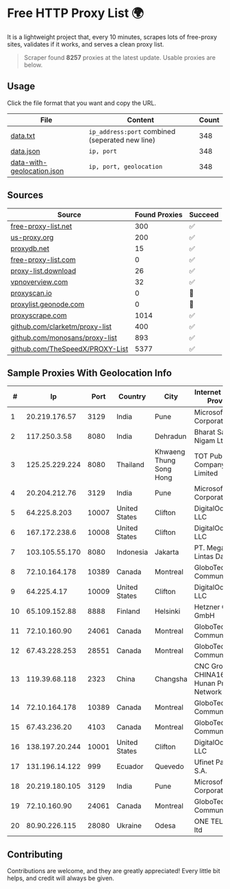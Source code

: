 
# Free HTTP Proxy List 🌍

It is a lightweight project that, every 10 minutes, scrapes lots of free-proxy sites, validates if it works, and serves a clean proxy list.


> Scraper found **8257** proxies at the latest update. Usable proxies are below.

## Usage

Click the file format that you want and copy the URL.


|File|Content|Count|
|----|-------|-----|
|[data.txt](https://raw.githubusercontent.com/themiralay/Proxy-List-World/master/data.txt)|`ip_address:port` combined (seperated new line)|348|
|[data.json](https://raw.githubusercontent.com/themiralay/Proxy-List-World/master/data.json)|`ip, port`|348|
|[data-with-geolocation.json](https://raw.githubusercontent.com/themiralay/Proxy-List-World/master/data-with-geolocation.json)|`ip, port, geolocation`|348|

## Sources

|Source|Found Proxies|Succeed|
|------|-------------|-------|
|[free-proxy-list.net](https://free-proxy-list.net)|300|✅|
|[us-proxy.org](https://www.us-proxy.org)|200|✅|
|[proxydb.net](http://proxydb.net)|15|✅|
|[free-proxy-list.com](https://free-proxy-list.com/?page=&port=&type%5B%5D=http&type%5B%5D=https&up_time=0&search=Search)|0|✅|
|[proxy-list.download](https://www.proxy-list.download/HTTP)|26|✅|
|[vpnoverview.com](https://vpnoverview.com/privacy/anonymous-browsing/free-proxy-servers)|32|✅|
|[proxyscan.io](https://www.proxyscan.io)|0|🚫|
|[proxylist.geonode.com](https://proxylist.geonode.com/api/proxy-list?limit=300&page=1&sort_by=lastChecked&sort_type=desc&protocols=http,https)|0|🚫|
|[proxyscrape.com](https://api.proxyscrape.com/v2/?request=displayproxies&protocol=http&timeout=10000&country=all&ssl=all&anonymity=all)|1014|✅|
|[github.com/clarketm/proxy-list](https://raw.githubusercontent.com/clarketm/proxy-list/master/proxy-list-raw.txt)|400|✅|
|[github.com/monosans/proxy-list](https://raw.githubusercontent.com/monosans/proxy-list/main/proxies/http.txt)|893|✅|
|[github.com/TheSpeedX/PROXY-List](https://raw.githubusercontent.com/TheSpeedX/PROXY-List/master/http.txt)|5377|✅|


## Sample Proxies With Geolocation Info

|#|Ip|Port|Country|City|Internet Service Provider|
|-|--|----|-------|----|-------------------------|
|1|20.219.176.57|3129|India|Pune|Microsoft Corporation|
|2|117.250.3.58|8080|India|Dehradun|Bharat Sanchar Nigam Ltd|
|3|125.25.229.224|8080|Thailand|Khwaeng Thung Song Hong|TOT Public Company Limited|
|4|20.204.212.76|3129|India|Pune|Microsoft Corporation|
|5|64.225.8.203|10007|United States|Clifton|DigitalOcean, LLC|
|6|167.172.238.6|10008|United States|Clifton|DigitalOcean, LLC|
|7|103.105.55.170|8080|Indonesia|Jakarta|PT. Mega Artha Lintas Data|
|8|72.10.164.178|10389|Canada|Montreal|GloboTech Communications|
|9|64.225.4.17|10009|United States|Clifton|DigitalOcean, LLC|
|10|65.109.152.88|8888|Finland|Helsinki|Hetzner Online GmbH|
|11|72.10.160.90|24061|Canada|Montreal|GloboTech Communications|
|12|67.43.228.253|28551|Canada|Montreal|GloboTech Communications|
|13|119.39.68.118|2323|China|Changsha|CNC Group CHINA169 Hunan Province Network|
|14|72.10.164.178|10389|Canada|Montreal|GloboTech Communications|
|15|67.43.236.20|4103|Canada|Montreal|GloboTech Communications|
|16|138.197.20.244|10001|United States|Clifton|DigitalOcean, LLC|
|17|131.196.14.122|999|Ecuador|Quevedo|Ufinet Panama S.A.|
|18|20.219.180.105|3129|India|Pune|Microsoft Corporation|
|19|72.10.160.90|24061|Canada|Montreal|GloboTech Communications|
|20|80.90.226.115|28080|Ukraine|Odesa|ONE TELECOM ltd|



## Contributing

Contributions are welcome, and they are greatly appreciated! Every
little bit helps, and credit will always be given.

